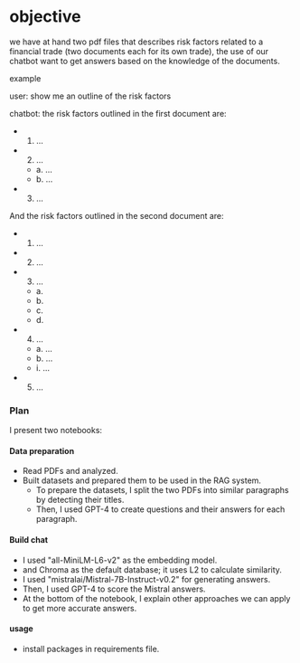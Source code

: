# objective
we have at hand two pdf files that describes risk factors related to a financial trade (two documents
each for its own trade), the use of our chatbot want to get answers based on the knowledge of the
documents.

example

user: show me an outline of the risk factors

chatbot: the risk factors outlined in the first document are:
- 1. …
- 2. …
    - a. …
    - b. …
- 3. … 

And the risk factors outlined in the second document are:
- 1. …
- 2. …
- 3. …
    - a.
    - b.
    - c.
    - d.
- 4. …
    - a. …
    - b. …
    - i. …
- 5. …

### Plan
I present two notebooks:
#### Data preparation
- Read PDFs and analyzed.
- Built datasets and prepared them to be used in the RAG system.
    - To prepare the datasets, I split the two PDFs into similar paragraphs by detecting their titles.
    - Then, I used GPT-4 to create questions and their answers for each paragraph.
#### Build chat
- I used "all-MiniLM-L6-v2" as the embedding model.
- and Chroma as the default database; it uses L2 to calculate similarity.
- I used "mistralai/Mistral-7B-Instruct-v0.2" for generating answers.
- Then, I used GPT-4 to score the Mistral answers.
- At the bottom of the notebook, I explain other approaches we can apply to get more accurate answers.

#### usage 
- install packages in requirements file. 
